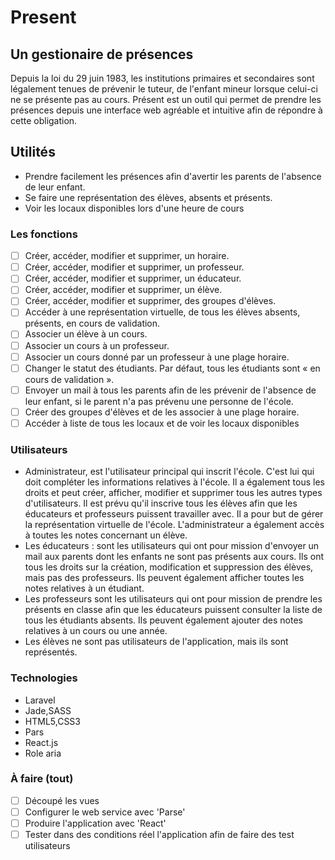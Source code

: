 # Present
## Un gestionaire de présences
Depuis la loi du 29 juin 1983, les institutions primaires et secondaires sont légalement tenues de prévenir le tuteur, de l'enfant mineur lorsque celui-ci ne se présente pas au cours. Présent est un outil qui permet de prendre les présences depuis une interface web agréable et intuitive afin de répondre à cette obligation.

## Utilités
- Prendre facilement les présences afin d'avertir les parents de l'absence de leur enfant.
- Se faire une représentation des élèves, absents et présents.
- Voir les locaux disponibles lors d'une heure de cours

### Les fonctions
- [ ] Créer, accéder, modifier et supprimer, un horaire.
- [ ] Créer, accéder, modifier et supprimer, un professeur.
- [ ] Créer, accéder, modifier et supprimer, un éducateur.
- [ ] Créer, accéder, modifier et supprimer, un élève.
- [ ] Créer, accéder, modifier et supprimer, des groupes d'élèves.
- [ ] Accéder à une représentation virtuelle, de tous les élèves absents, présents, en cours de validation.
- [ ] Associer un élève à un cours.
- [ ] Associer un cours à un professeur.
- [ ] Associer un cours donné par un professeur à une plage horaire.
- [ ] Changer le statut des étudiants. Par défaut, tous les étudiants sont « en cours de validation ».
- [ ] Envoyer un mail à tous les parents afin de les prévenir de l'absence de leur enfant, si le parent n'a pas prévenu une personne de l'école.
- [ ] Créer des groupes d'élèves et de les associer à une plage horaire.
- [ ] Accéder à liste de tous les locaux et de voir les locaux disponibles

### Utilisateurs
- Administrateur, est l'utilisateur principal qui inscrit l'école. C'est lui qui doit compléter les informations relatives à l'école. Il a également tous les droits et peut créer, afficher, modifier et supprimer tous les autres types d'utilisateurs. Il est prévu qu'il inscrive tous les élèves afin que les éducateurs et professeurs puissent travailler avec. Il a pour but de gérer la représentation virtuelle de l'école. L'administrateur a également accès à toutes les notes concernant un élève.
- Les éducateurs : sont les utilisateurs qui ont pour mission d'envoyer un mail aux parents dont les enfants ne sont pas présents aux cours. Ils ont tous les droits sur la création, modification et suppression des élèves, mais pas des professeurs. Ils peuvent également afficher toutes les notes relatives à un étudiant.
- Les professeurs sont les utilisateurs qui ont pour mission de prendre les présents en classe afin que les éducateurs puissent consulter la liste de tous les étudiants absents. Ils peuvent également ajouter des notes relatives à un cours ou une année.
- Les élèves ne sont pas utilisateurs de l'application, mais ils sont représentés.

### Technologies
- Laravel
- Jade,SASS
- HTML5,CSS3
- Pars
- React.js
- Role aria

### À faire (tout)
- [ ] Découpé les vues
- [ ] Configurer le web service avec 'Parse'
- [ ] Produire l'application avec 'React'
- [ ] Tester dans des conditions réel l'application afin de faire des test utilisateurs

